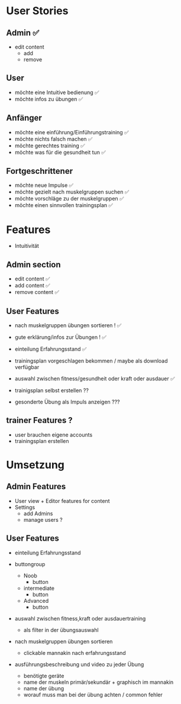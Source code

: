 # User Stories

## Admin ✅

- edit content
  - add
  - remove

## User

- möchte eine Intuitive bedienung ✅
- möchte infos zu übungen ✅

## Anfänger

- möchte eine einführung/Einführungstraining ✅
- möchte nichts falsch machen ✅
- möchte gerechtes training ✅
- möchte was für die gesundheit tun ✅

## Fortgeschrittener

- möchte neue Impulse ✅
- möchte gezielt nach muskelgruppen suchen ✅
- möchte vorschläge zu der muskelgruppen ✅
- möchte einen sinnvollen trainingsplan ✅

# Features

- Intuitivität

## Admin section

- edit content ✅
- add content ✅
- remove content ✅

## User Features

- nach muskelgruppen übungen sortieren ! ✅
- gute erklärung/infos zur Übungen ! ✅

- einteilung Erfahrungsstand ✅
- trainingsplan vorgeschlagen bekommen / maybe als download verfügbar
- auswahl zwischen fitness/gesundheit oder kraft oder ausdauer ✅

- trainigsplan selbst erstellen ??

- gesonderte Übung als Impuls anzeigen ???

## trainer Features ?

- user brauchen eigene accounts
- trainingsplan erstellen

# Umsetzung

## Admin Features

- User view + Editor features for content
- Settings
  - add Admins
  - manage users ?

## User Features

- einteilung Erfahrungsstand

- buttongroup

  - Noob
    - button
  - intermediate
    - button
  - Advanced
    - button

- auswahl zwischen fitness,kraft oder ausdauertraining

  - als filter in der übungsauswahl

- nach muskelgruppen übungen sortieren

  - clickable mannakin nach erfahrungsstand

- ausführungsbeschreibung und video zu jeder Übung
  - benötigte geräte
  - name der muskeln primär/sekundär + graphisch im mannakin
  - name der übung
  - worauf muss man bei der übung achten / common fehler

